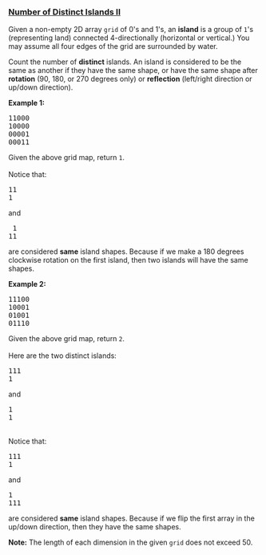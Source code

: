 ### [Number of Distinct Islands II](https://leetcode.com/problems/number-of-distinct-islands-ii)

<p>Given a non-empty 2D array <code>grid</code> of 0's and 1's, an <b>island</b> is a group of <code>1</code>'s (representing land) connected 4-directionally (horizontal or vertical.)  You may assume all four edges of the grid are surrounded by water.</p>

<p>Count the number of <b>distinct</b> islands.  An island is considered to be the same as another if they have the same shape, or have the same shape after <b>rotation</b> (90, 180, or 270 degrees only) or <b>reflection</b> (left/right direction or up/down direction).</p>

<p><b>Example 1:</b><br />
<pre>
11000
10000
00001
00011
</pre>
Given the above grid map, return <code>1</code>.
<br><br>
Notice that:
<pre>
11
1
</pre>
and
<pre>
 1
11
</pre>
are considered <b>same</b> island shapes. Because if we make a 180 degrees clockwise rotation on the first island, then two islands will have the same shapes.
</p>

<p><b>Example 2:</b><br />
<pre>
11100
10001
01001
01110</pre>
Given the above grid map, return <code>2</code>.<br />
<br>
Here are the two distinct islands:
<pre>
111
1
</pre>
and
<pre>
1
1
</pre>
<br />
Notice that:
<pre>
111
1
</pre>
and
<pre>
1
111
</pre>
are considered <b>same</b> island shapes. Because if we flip the first array in the up/down direction, then they have the same shapes.
</p>

<p><b>Note:</b>
The length of each dimension in the given <code>grid</code> does not exceed 50.
</p>
